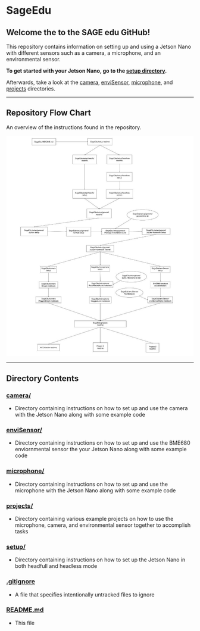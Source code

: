 # SageEdu

## Welcome the to the SAGE edu GitHub!
This repository contains information on setting up and using a Jetson Nano with different sensors such as a camera, a microphone, and an environmental sensor. 

**To get started with your Jetson Nano, go to the <a href='https://github.com/ddiLab/SageEdu/tree/main/setup'>setup directory</a>.**

Afterwards, take a look at the [camera](https://github.com/ddiLab/SageEdu/tree/main/camera), [enviSensor](https://github.com/ddiLab/SageEdu/tree/main/enviSensor), [microphone](https://github.com/ddiLab/SageEdu/tree/main/microphone), and [projects](https://github.com/ddiLab/SageEdu/tree/main/projects) directories.

---
## Repository Flow Chart
An overview of the instructions found in the repository.

![flowchart](https://github.com/ddiLab/SageEdu/blob/main/Repo%20Flowchart.jpg)

---

## Directory Contents

### [camera/](https://github.com/ddiLab/SageEdu/tree/main/camera)
* Directory containing instructions on how to set up and use the camera with the Jetson Nano along with some example code

### [enviSensor/](https://github.com/ddiLab/SageEdu/tree/main/enviSensor)
* Directory containing instructions on how to set up and use the BME680 enviornmental sensor the your Jetson Nano along with some example code

### [microphone/](https://github.com/ddiLab/SageEdu/tree/main/microphone)
* Directory containing instructions on how to set up and use the microphone with the Jetson Nano along with some example code

### [projects/](https://github.com/ddiLab/SageEdu/tree/main/projects)
* Directory containing various example projects on how to use the microphone, camera, and environmental sensor together to accomplish tasks

### [setup/](https://github.com/ddiLab/SageEdu/tree/main/setup)
* Directory containing instructions on how to set up the Jetson Nano in both headfull and headless mode

### [.gitignore](https://github.com/ddiLab/SageEdu/blob/main/.gitignore)
* A file that specifies intentionally untracked files to ignore

### [README.md](https://github.com/ddiLab/SageEdu/blob/main/README.md)
* This file
